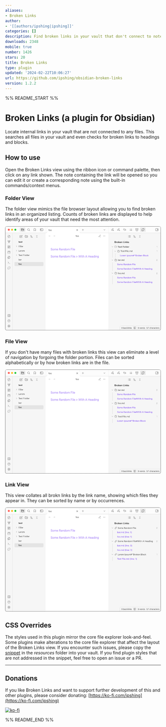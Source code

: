 ```yaml
---
aliases:
- Broken Links
author:
- '[[authors/ipshing|ipshing]]'
categories: []
description: Find broken links in your vault that don't connect to notes.
downloads: 2348
mobile: true
number: 1426
stars: 20
title: Broken Links
type: plugin
updated: '2024-02-22T10:06:27'
url: https://github.com/ipshing/obsidian-broken-links
version: 1.2.2
---
```


%% README_START %%

# Broken Links (a plugin for Obsidian)

Locate internal links in your vault that are not connected to any files. This searches all files in your vault and even checks for broken links to headings and blocks.

## How to use

Open the Broken Links view using the ribbon icon or command palette, then click on any link shown. The note containing the link will be opened so you can edit it or create a corresponding note using the built-in commands/context menus.

### Folder View

The folder view mimics the file browser layout allowing you to find broken links in an organized listing. Counts of broken links are displayed to help identify areas of your vault that need the most attention.

![folder view](https://github.com/ipshing/obsidian-broken-links/blob/main/resources/screenshots/folder-view.png)

### File View

If you don't have many files with broken links this view can eliminate a level of navigation by forgoing the folder portion. Files can be sorted alphabetically or by how broken links are in the file.

![file view](https://github.com/ipshing/obsidian-broken-links/blob/main/resources/screenshots/file-view.png)

### Link View

This view collates all brokn links by the link name, showing which files they appear in. They can be sorted by name or by occurrences.

![link view](https://github.com/ipshing/obsidian-broken-links/blob/main/resources/screenshots/link-view.png)

## CSS Overrides

The styles used in this plugin mirror the core file explorer look-and-feel. Some plugins make alterations to the core file explorer that affect the layout of the Broken Links view. If you encounter such issues, please copy the [snippet](https://github.com/ipshing/obsidian-broken-links/blob/main/resources/css/broken-links-css-overrides.css) in the _resources_ folder into your vault. If you find plugin styles that are not addressed in the snippet, feel free to open an issue or a PR.

---

## Donations

If you like Broken Links and want to support further development of this and other plugins, please consider donating: [https://ko-fi.com/ipshing](https://ko-fi.com/ipshing)

[![ko-fi](https://ko-fi.com/img/githubbutton_sm.svg)](https://ko-fi.com/ipshing)


%% README_END %%